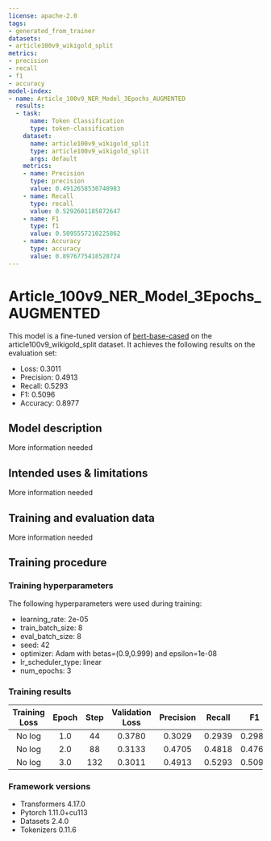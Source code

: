 ```yaml
---
license: apache-2.0
tags:
- generated_from_trainer
datasets:
- article100v9_wikigold_split
metrics:
- precision
- recall
- f1
- accuracy
model-index:
- name: Article_100v9_NER_Model_3Epochs_AUGMENTED
  results:
  - task:
      name: Token Classification
      type: token-classification
    dataset:
      name: article100v9_wikigold_split
      type: article100v9_wikigold_split
      args: default
    metrics:
    - name: Precision
      type: precision
      value: 0.4912658530748983
    - name: Recall
      type: recall
      value: 0.5292601185872647
    - name: F1
      type: f1
      value: 0.5095557210225862
    - name: Accuracy
      type: accuracy
      value: 0.8976775418528724
---
```


<!-- This model card has been generated automatically according to the information the Trainer had access to. You
should probably proofread and complete it, then remove this comment. -->

# Article_100v9_NER_Model_3Epochs_AUGMENTED

This model is a fine-tuned version of [bert-base-cased](https://huggingface.co/bert-base-cased) on the article100v9_wikigold_split dataset.
It achieves the following results on the evaluation set:
- Loss: 0.3011
- Precision: 0.4913
- Recall: 0.5293
- F1: 0.5096
- Accuracy: 0.8977

## Model description

More information needed

## Intended uses & limitations

More information needed

## Training and evaluation data

More information needed

## Training procedure

### Training hyperparameters

The following hyperparameters were used during training:
- learning_rate: 2e-05
- train_batch_size: 8
- eval_batch_size: 8
- seed: 42
- optimizer: Adam with betas=(0.9,0.999) and epsilon=1e-08
- lr_scheduler_type: linear
- num_epochs: 3

### Training results

| Training Loss | Epoch | Step | Validation Loss | Precision | Recall | F1     | Accuracy |
|:-------------:|:-----:|:----:|:---------------:|:---------:|:------:|:------:|:--------:|
| No log        | 1.0   | 44   | 0.3780          | 0.3029    | 0.2939 | 0.2984 | 0.8623   |
| No log        | 2.0   | 88   | 0.3133          | 0.4705    | 0.4818 | 0.4761 | 0.8922   |
| No log        | 3.0   | 132  | 0.3011          | 0.4913    | 0.5293 | 0.5096 | 0.8977   |


### Framework versions

- Transformers 4.17.0
- Pytorch 1.11.0+cu113
- Datasets 2.4.0
- Tokenizers 0.11.6
